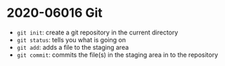 # 2020-06016 Git

- `git init`: create a git repository in the current directory
- `git status`: tells you what is going on
- `git add`: adds a file to the staging area
- `git commit`: commits the file(s) in the staging area in to the repository
